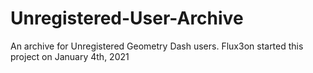 # Unregistered-User-Archive
An archive for Unregistered Geometry Dash users. Flux3on started this project on January 4th, 2021
